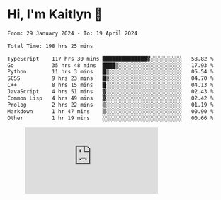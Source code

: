 # Hi, I'm Kaitlyn 👋
<!--START_SECTION:waka-->

```txt
From: 29 January 2024 - To: 19 April 2024

Total Time: 198 hrs 25 mins

TypeScript    117 hrs 30 mins ██████████████▓░░░░░░░░░░   58.82 %
Go            35 hrs 48 mins  ████▒░░░░░░░░░░░░░░░░░░░░   17.93 %
Python        11 hrs 3 mins   █▒░░░░░░░░░░░░░░░░░░░░░░░   05.54 %
SCSS          9 hrs 23 mins   █▒░░░░░░░░░░░░░░░░░░░░░░░   04.70 %
C++           8 hrs 15 mins   █░░░░░░░░░░░░░░░░░░░░░░░░   04.13 %
JavaScript    4 hrs 51 mins   ▓░░░░░░░░░░░░░░░░░░░░░░░░   02.43 %
Common Lisp   4 hrs 49 mins   ▓░░░░░░░░░░░░░░░░░░░░░░░░   02.42 %
Prolog        2 hrs 22 mins   ▒░░░░░░░░░░░░░░░░░░░░░░░░   01.19 %
Markdown      1 hr 47 mins    ▒░░░░░░░░░░░░░░░░░░░░░░░░   00.90 %
Other         1 hr 19 mins    ░░░░░░░░░░░░░░░░░░░░░░░░░   00.66 %
```

<!--END_SECTION:waka-->

<figure><embed src="https://wakatime.com/share/@018d58bc-3d22-46c9-b2d7-4ed36fb8172d/243b5d9b-77cd-4133-89ff-dcc8f225fa18.svg"></embed></figure>
